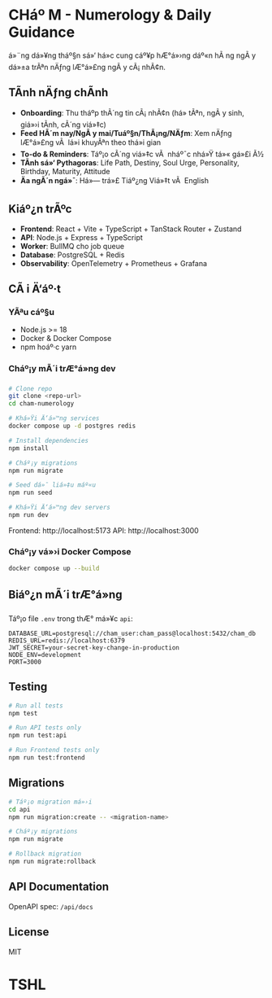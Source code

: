 ﻿# CHáº M - Numerology & Daily Guidance

á»¨ng dá»¥ng tháº§n sá»‘ há»c cung cáº¥p hÆ°á»›ng dáº«n hÃ ng ngÃ y dá»±a trÃªn nÄƒng lÆ°á»£ng ngÃ y cÃ¡ nhÃ¢n.

## TÃ­nh nÄƒng chÃ­nh

- **Onboarding**: Thu tháº­p thÃ´ng tin cÃ¡ nhÃ¢n (há» tÃªn, ngÃ y sinh, giá»›i tÃ­nh, cÃ´ng viá»‡c)
- **Feed HÃ´m nay/NgÃ y mai/Tuáº§n/ThÃ¡ng/NÄƒm**: Xem nÄƒng lÆ°á»£ng vÃ  lá»i khuyÃªn theo thá»i gian
- **To-do & Reminders**: Táº¡o cÃ´ng viá»‡c vÃ  nháº¯c nhá»Ÿ tá»« gá»£i Ã½
- **TÃ­nh sá»‘ Pythagoras**: Life Path, Destiny, Soul Urge, Personality, Birthday, Maturity, Attitude
- **Äa ngÃ´n ngá»¯**: Há»— trá»£ Tiáº¿ng Viá»‡t vÃ  English

## Kiáº¿n trÃºc

- **Frontend**: React + Vite + TypeScript + TanStack Router + Zustand
- **API**: Node.js + Express + TypeScript
- **Worker**: BullMQ cho job queue
- **Database**: PostgreSQL + Redis
- **Observability**: OpenTelemetry + Prometheus + Grafana

## CÃ i Ä‘áº·t

### YÃªu cáº§u

- Node.js >= 18
- Docker & Docker Compose
- npm hoáº·c yarn

### Cháº¡y mÃ´i trÆ°á»ng dev

```bash
# Clone repo
git clone <repo-url>
cd cham-numerology

# Khá»Ÿi Ä‘á»™ng services
docker compose up -d postgres redis

# Install dependencies
npm install

# Cháº¡y migrations
npm run migrate

# Seed dá»¯ liá»‡u máº«u
npm run seed

# Khá»Ÿi Ä‘á»™ng dev servers
npm run dev
```

Frontend: http://localhost:5173
API: http://localhost:3000

### Cháº¡y vá»›i Docker Compose

```bash
docker compose up --build
```

## Biáº¿n mÃ´i trÆ°á»ng

Táº¡o file `.env` trong thÆ° má»¥c `api`:

```env
DATABASE_URL=postgresql://cham_user:cham_pass@localhost:5432/cham_db
REDIS_URL=redis://localhost:6379
JWT_SECRET=your-secret-key-change-in-production
NODE_ENV=development
PORT=3000
```

## Testing

```bash
# Run all tests
npm test

# Run API tests only
npm run test:api

# Run Frontend tests only
npm run test:frontend
```

## Migrations

```bash
# Táº¡o migration má»›i
cd api
npm run migration:create -- <migration-name>

# Cháº¡y migrations
npm run migrate

# Rollback migration
npm run migrate:rollback
```

## API Documentation

OpenAPI spec: `/api/docs`

## License

MIT
# TSHL
